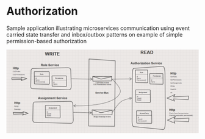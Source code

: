 # Authorization
Sample application illustrating microservices communication using event carried state transfer and inbox/outbox patterns on example of simple permission-based authorization

![alt text](Overview.png)
